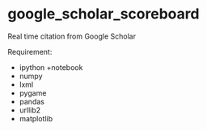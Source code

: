 google_scholar_scoreboard
=========================

Real time citation from Google Scholar

Requirement:
- ipython +notebook
- numpy
- lxml
- pygame
- pandas
- urllib2
- matplotlib
